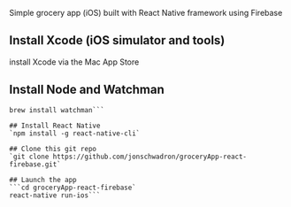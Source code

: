 Simple grocery app (iOS) built with React Native framework using Firebase

## Install Xcode (iOS simulator and tools)
install Xcode via the Mac App Store

## Install Node and Watchman
```brew install node
brew install watchman```

## Install React Native
`npm install -g react-native-cli`

## Clone this git repo
`git clone https://github.com/jonschwadron/groceryApp-react-firebase.git`

## Launch the app
```cd groceryApp-react-firebase`
react-native run-ios```
